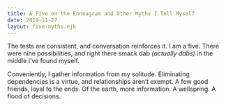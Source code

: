 ```yaml
---
title: A Five on the Enneagram and Other Myths I Tell Myself
date: 2019-11-27
layout: five-myths.njk
---
```


The tests are consistent, and conversation reinforces it.
I am a five.
There were nine possibilities, and right there smack dab _(actually dabs)_ in the middle I’ve found myself.

Conveniently, I gather information from my solitude.
Eliminating dependencies is a virtue, and relationships aren’t exempt.
A few good friends, loyal to the ends.
Of the earth, more information.
A wellspring.
A flood of decisions.
